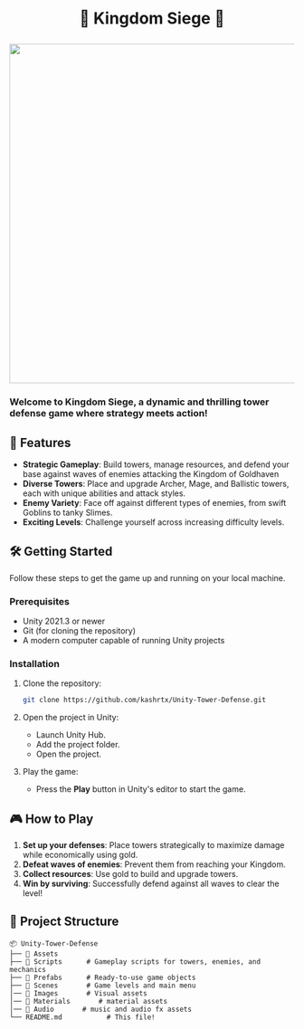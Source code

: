 # <p align="center">👑 Kingdom Siege 🏰</p>

<p align="center"><img src=https://github.com/user-attachments/assets/edaca572-030e-4de1-b0f8-5a322ba1e816 width="600" height="600"></p>


### Welcome to **Kingdom Siege**, a dynamic and thrilling tower defense game where strategy meets action!

## 🚀 Features

- **Strategic Gameplay**: Build towers, manage resources, and defend your base against waves of enemies attacking the Kingdom of Goldhaven
- **Diverse Towers**: Place and upgrade Archer, Mage, and Ballistic towers, each with unique abilities and attack styles.
- **Enemy Variety**: Face off against different types of enemies, from swift Goblins to tanky Slimes.
- **Exciting Levels**: Challenge yourself across increasing difficulty levels.

## 🛠️ Getting Started

Follow these steps to get the game up and running on your local machine.

### Prerequisites

- Unity 2021.3 or newer
- Git (for cloning the repository)
- A modern computer capable of running Unity projects

### Installation

1. Clone the repository:
   ```bash
   git clone https://github.com/kashrtx/Unity-Tower-Defense.git
   ```
2. Open the project in Unity:
   - Launch Unity Hub.
   - Add the project folder.
   - Open the project.

3. Play the game:
   - Press the **Play** button in Unity's editor to start the game.

## 🎮 How to Play

1. **Set up your defenses**: Place towers strategically to maximize damage while economically using gold.
2. **Defeat waves of enemies**: Prevent them from reaching your Kingdom.
3. **Collect resources**: Use gold to build and upgrade towers.
4. **Win by surviving**: Successfully defend against all waves to clear the level!

## 📂 Project Structure

```plaintext
📦 Unity-Tower-Defense
├── 📁 Assets
├── 📁 Scripts      # Gameplay scripts for towers, enemies, and mechanics
├── 📁 Prefabs      # Ready-to-use game objects
├── 📁 Scenes       # Game levels and main menu
│── 📁 Images       # Visual assets
│── 📁 Materials       # material assets
│── 📁 Audio       # music and audio fx assets 
└── README.md           # This file!
```


